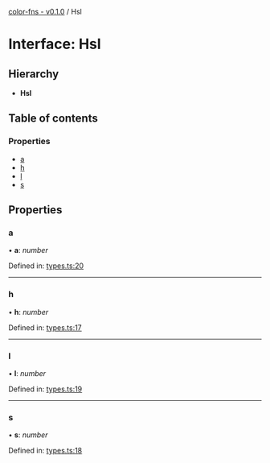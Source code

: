 [color-fns - v0.1.0](../README.md) / Hsl

# Interface: Hsl

## Hierarchy

* **Hsl**

## Table of contents

### Properties

- [a](hsl.md#a)
- [h](hsl.md#h)
- [l](hsl.md#l)
- [s](hsl.md#s)

## Properties

### a

• **a**: *number*

Defined in: [types.ts:20](https://github.com/ajlende/color-fns/blob/2f959a7/src/types.ts#L20)

___

### h

• **h**: *number*

Defined in: [types.ts:17](https://github.com/ajlende/color-fns/blob/2f959a7/src/types.ts#L17)

___

### l

• **l**: *number*

Defined in: [types.ts:19](https://github.com/ajlende/color-fns/blob/2f959a7/src/types.ts#L19)

___

### s

• **s**: *number*

Defined in: [types.ts:18](https://github.com/ajlende/color-fns/blob/2f959a7/src/types.ts#L18)
